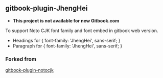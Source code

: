 ## gitbook-plugin-JhengHei

- **This project is not available for new Gitbook.com** 

To support Noto CJK font family and font embed in gitbook web version.
- Headings for { font-family: 'JhengHei', sans-serif; }
- Paragraph for { font-family: 'JhengHei', sans-serif; }

### Forked from

[gitbook-plugin-notocjk](https://github.com/ycku/gitbook-plugin-notocjk)
